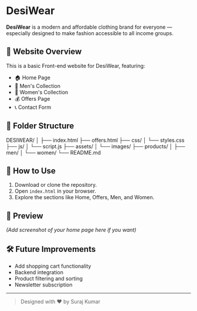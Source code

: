 # DesiWear

**DesiWear** is a modern and affordable clothing brand for everyone — especially designed to make fashion accessible to all income groups.

## 👕 Website Overview

This is a basic Front-end website for DesiWear, featuring:

- 🏠 Home Page
- 👨 Men's Collection
- 👩 Women's Collection
- 💰 Offers Page
- 📞 Contact Form

## 📁 Folder Structure
DESIWEAR/
│
├── index.html
├── offers.html
├── css/
│ └── styles.css
├── js/
│ └── script.js
├── assets/
│ └── images/
├── products/
│ ├── men/
│ └── women/
└── README.md


## 🚀 How to Use

1. Download or clone the repository.
2. Open `index.html` in your browser.
3. Explore the sections like Home, Offers, Men, and Women.

## 📸 Preview

*(Add screenshot of your home page here if you want)*

## 🛠️ Future Improvements

- Add shopping cart functionality
- Backend integration
- Product filtering and sorting
- Newsletter subscription

---

> Designed with ❤️ by Suraj Kumar
